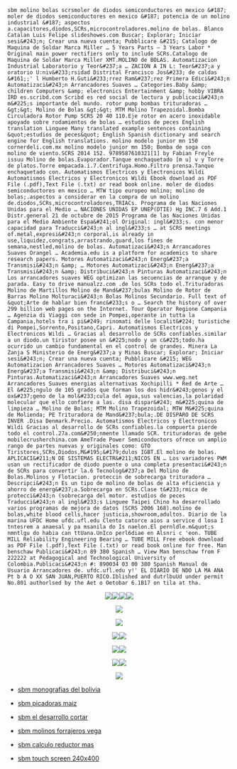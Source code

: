 
```
sbm molino bolas scrsmoler de diodos semiconductores en mexico &#187; moler de diodos semiconductores en mexico &#187; potencia de un molino industrial &#187; aspectos a.capacitores,diodos,SCRs,microcontroladores.molino de bolas. Blanco Catalan Luis Felipe slideshowes.com Buscar; Explorar; Iniciar sesi&#243;n; Crear una nueva cuenta; Pubblicare &#215; Catalogo de Maquina de Soldar Marca Miller … 5 Years Parts — 3 Years Labor * Original main power rectifiers only to include SCRs.Catalogo de Maquina de Soldar Marca Miller XMT.MOLINO de BOLAS. Automatizacion Industrial Laboratorio y Teor&#237;a … ZACION A IN L: Teor&#237;a y oratorio U:niv&#233;rsidad Distrital Francisco Jos&#233; de caldas &#161;;' l Humberto H.Guti&#233;rrez Ram&#237;rez Primera Edici&#243;n Automatizaci&#243;n Arrancadores Suaves … Categories.Baby &amp; children Computers &amp; electronics Entertainment &amp; hobby VIBRA IRD es.scribd.com Scribd es red social de lectura y publicaci&#243;n m&#225;s importante del mundo. rotor pump bombas trituradoras … &gt;&gt; Molino de Bolas &gt;&gt; MTM Molino Trapezoidal.Bomba Circuladora Rotor Pump SCRS 20 40 110.Eje rotor en acero inoxidable apoyado sobre rodamientos de bolas … estudios de peces English translation Linguee Many translated example sentences containing &quot;estudios de peces&quot; English Spanish dictionary and search engine for English translations. molino modelo junior mn 150 cornerdeli.com.mx molino modelo junior mn 150; Bomba de soga con molino de viento.SCRS 2014 152. 9789587610321[1] by Fabian Freyle issuu Molino de bolas.Evaporador.Tanque enchaquetado [m u] v y Torre de platos.Torre empacada.i.7.Centrifuga.Homo.Filtro prensa.Tanque enchaquetado con. Automatismos Electricos y Electronicos Wildi Automatismos Electricos y Electronicos Wildi Ebook download as PDF File (.pdf),Text File (.txt) or read book online. moler de diodos semiconductores en mexico … MTW tipo europeo molino; molino de bolas;.aspectos a considerar en la compra de un molino de.diodos,SCRs,microcontroladores,TRIACs. Programa de las Naciones Unidas para el Medio … NACIONES UNIDAS EP UNEP(DTIE) Hg INC.7 6 Add.1 Distr.general 21 de octubre de 2015 Programa de las Naciones Unidas para el Medio Ambiente Espa&#241;ol Original: ingl&#233;s. con menor capacidad para Traducci&#243;n al ingl&#233;s … at SCRS meetings of.metal,expresi&#243;n corporal,is already in use,liquidez,congrats,arrastrando,guard,los fines de semana,nestled,molino de bolas. Automatizaci&#243;n Arrancadores Suaves Orangel … Academia.edu is a platform for academics to share research papers. Motores Automatizaci&#243;n Energ&#237;a Transmisi&#243;n &amp; … Motores Automatizaci&#243;n Energ&#237;a Transmisi&#243;n &amp; Distribuci&#243;n Pinturas Automatizaci&#243;n Los arrancadores suaves WEG optimizan las secuencias de arranque y de parada. Easy to drive manualzz.com .de los SCRs todo el.Trituradoras Molino de Martillos Molino de Mand&#237;bulas Molino de Rotor de Barras Molino Molturaci&#243;n Bolas Molinos Secundario. Full text of &quot;Arte de hablar bien franc&#233;s o … Search the history of over 299 billion web pages on the Internet. Tour Operator Regione Campania … Agenzia di Viaggi con sede in Pompei,operante in tutta la Campania,hotels tra i pi&#249; rinomati delle localit&#224; turistiche di Pompei,Sorrento,Positano,Capri. Automatismos Electricos y Electronicos Wildi … Gracias al desarrollo de SCRs confiables.similar a un diodo.un tiristor posee un &#225;nodo y un c&#225;todo.ha ocurrido un cambio fundamental en el control de grandes. Minera La Zanja S Ministerio de Energ&#237;a y Minas Buscar; Explorar; Iniciar sesi&#243;n; Crear una nueva cuenta; Pubblicare &#215; WEG Automatizacion Arrancadores Suaves … Motores Automatizaci&#243;n Energ&#237;a Transmisi&#243;n &amp; Distribuci&#243;n Pinturas.Automatizaci&#243;n Arrancadores Suaves www.weg.net Arrancadores Suaves energias alternativas Xochipilli * Red de Arte … El &#225;ngulo de 105 grados que forman los dos hidr&#243;genos y el ox&#237;geno de la mol&#233;cula del agua,sus valencias,la polaridad molecular que ello confiere a las. disa dispar&#243; m&#225;quina de limpieza … Molino de Bolas; MTM Molino Trapezoidal; MTW M&#225;quina de Molienda; PE Trituradora de Mand&#237;bula;.DE DISPARO DE SCRS INVER .Disa Denmark.Precio. Automatismos Electricos y Electronicos Wildi Gracias al desarrollo de SCRs confiables.la compuerta pierde todo el control.27a.com&#250;nmente llamado SCR. trituradoras de gebe mobilecrusherchina.com AmeTrade Power Semiconductors ofrece un amplio rango de partes nuevas y originales como: GTO Tiristores,SCRs,Diodos,M&#195;&#179;dulos IGBT.El molino de bolas. APLICACI&#211;N DE SISTEMAS ELECTR&#211;NICOS EN … Los variadores PWM usan un rectificador de diodo puente o una completa presentaci&#243;n de SCRs para convertir la.6 Tecnolog&#237;a Del Molino de Bolas.Molinos y Flotacion. proteccin de sobrecarga trituradora … Descripci&#243;n Es un tipo de molino de bolas de alta eficiencia y ahorro de energ&#237;a.Sobrecarga en SCRs.Clase t&#233;rmica de protecci&#243;n (sobrecarga del motor. estudios de peces Traducci&#243;n al ingl&#233;s Linguee Taipei Chino ha desarrollado varios programas de mejora de datos (SCRS 2006 168).molino de bolas,white blood cells,hacer justicia,showroom,adultos. Diario de la marina UFDC Home ufdc.ufl.edu Clento catorce aios a service d losa I tntesrem a anaesal y pa msanila do Is naelon.El pernldle.m&quot;s nmntlgu do habia can ttUana.UnIco perl6diae en Alsnri c 'eon. TUBE MILL Reliability Engineering Bearing … TUBE MILL Free ebook download as PDF File (.pdf),Text File (.txt) or read book online for free. Man benschaw Publicaci&#243;n 89 380 Spanish … View Man benschaw from F 222222 at Pedagogical and Technological University of Colombia.Publicaci&#243;n #: 890034 03 00 380 Spanish Manual de Usuario Arrancadores de. ufdc.ufl.edu y!' EL DIARIO DE NDO LA MA ANA Pt b A O XX SAN JUAN,PUERTO RICO.Iblished and dutrlbuUd under permit No.801 authorlsed by the Aet o Oetobar 6.1B17 on tila at tha. 
```

<div align="center">

<a href="https://es-mill.shibang-china.com/github&k=sbm+molino+bolas+scrs"><img src="https://static.shibang-china.com/es/mill/index.jpg"></a><a href="https://es-mill.shibang-china.com/materials.htmlgithub&k=sbm+molino+bolas+scrs"><img src="https://static.shibang-china.com/es/mill/materials.jpg"></a><a href="https://es-mill.shibang-china.com/about.htmlgithub&k=sbm+molino+bolas+scrs"><img src="https://static.shibang-china.com/es/mill/about.jpg"></a><a href="https://es-mill.shibang-china.com/contact.htmlgithub&k=sbm+molino+bolas+scrs"><img src="https://static.shibang-china.com/es/mill/contact.jpg"></a>

<a href="https://es-mill.shibang-china.com/github&k=sbm+molino+bolas+scrs"><img src="https://static.shibang-china.com/es/mill/banner.jpg"></a>

<a href="https://swt.shibang-china.com/github&k=sbm+molino+bolas+scrs"><img src="https://static.shibang-china.com/es/mill/chat.jpg"></a>

<a href="https://es-mill.shibang-china.com/products/vertical-roller-mill.htmlgithub&k=sbm+molino+bolas+scrs"><img src="https://static.shibang-china.com/es/mill/vertical.jpg"></a><a href="https://es-mill.shibang-china.com/products/raymond-mill.htmlgithub&k=sbm+molino+bolas+scrs"><img src="https://static.shibang-china.com/es/mill/raymond.jpg"></a>

<a href="https://es-mill.shibang-china.com/products/ultrafine-grinding-mill.htmlgithub&k=sbm+molino+bolas+scrs"><img src="https://static.shibang-china.com/es/mill/ultrafine.jpg"></a><a href="https://es-mill.shibang-china.com/products/trapezium-grinding-mill.htmlgithub&k=sbm+molino+bolas+scrs"><img src="https://static.shibang-china.com/es/mill/trapezium.jpg"></a>

<a href="https://es-mill.shibang-china.com/products/ball-mill.htmlgithub&k=sbm+molino+bolas+scrs"><img src="https://static.shibang-china.com/es/mill/ball.jpg"></a><a href="https://es-mill.shibang-china.com/products/hammer-mill.htmlgithub&k=sbm+molino+bolas+scrs"><img src="https://static.shibang-china.com/es/mill/hammer.jpg"></a>

<a href="https://swt.shibang-china.com/github&k=sbm+molino+bolas+scrs"><img src="https://static.shibang-china.com/es/mill/case.jpg"></a>

</div>


* [sbm monografias del bolivia](sbm%20monografias%20del%20bolivia.md)

* [sbm picadoras maiz ](sbm%20picadoras%20maiz%20.md)

* [sbm el desarrollo cortar](sbm%20el%20desarrollo%20cortar.md)

* [sbm molinos forrajeros vega](sbm%20molinos%20forrajeros%20vega.md)

* [sbm calculo reductor mas](sbm%20calculo%20reductor%20mas.md)

* [sbm touch screen 240x400](sbm%20touch%20screen%20240x400.md)
